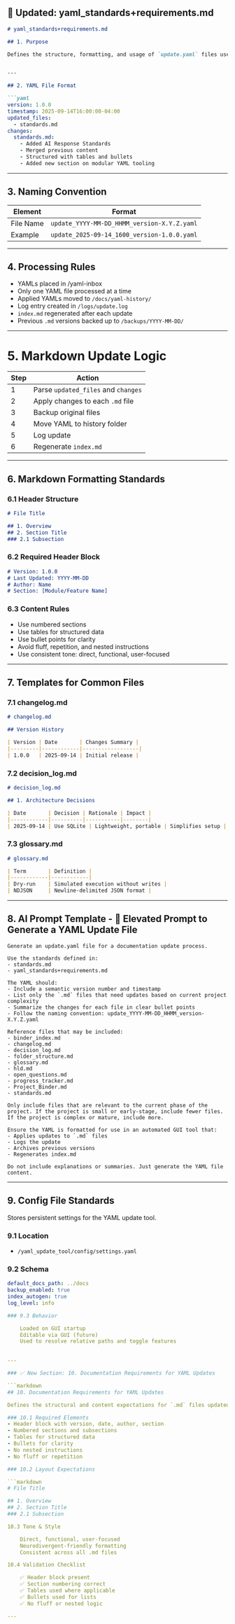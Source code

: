## 📘 Updated: yaml_standards+requirements.md

```markdown
# yaml_standards+requirements.md

## 1. Purpose

Defines the structure, formatting, and usage of `update.yaml` files used to apply changes to `.md` documentation files. Ensures updates are consistent, traceable, and aligned with project standards.


---

## 2. YAML File Format

```yaml
version: 1.0.0
timestamp: 2025-09-14T16:00:00-04:00
updated_files:
  - standards.md
changes:
  standards.md:
    - Added AI Response Standards
    - Merged previous content
    - Structured with tables and bullets
    - Added new section on modular YAML tooling
```

---

## 3. Naming Convention

| Element | Format |
|--------|--------|
| File Name | `update_YYYY-MM-DD_HHMM_version-X.Y.Z.yaml` |
| Example   | `update_2025-09-14_1600_version-1.0.0.yaml` |

---

## 4. Processing Rules

- YAMLs placed in /yaml-inbox
- Only one YAML file processed at a time
- Applied YAMLs moved to `/docs/yaml-history/`
- Log entry created in `/logs/update.log`
- `index.md` regenerated after each update
- Previous `.md` versions backed up to `/backups/YYYY-MM-DD/`

---

# 5. Markdown Update Logic

| Step | Action |
|------|--------|
| 1 | Parse `updated_files` and `changes` |
| 2 | Apply changes to each `.md` file |
| 3 | Backup original files |
| 4 | Move YAML to history folder |
| 5 | Log update |
| 6 | Regenerate `index.md` |

---

## 6. Markdown Formatting Standards

### 6.1 Header Structure

```markdown
# File Title

## 1. Overview
## 2. Section Title
### 2.1 Subsection
```

### 6.2 Required Header Block

```markdown
# Version: 1.0.0
# Last Updated: YYYY-MM-DD
# Author: Name
# Section: [Module/Feature Name]
```

### 6.3 Content Rules

- Use numbered sections
- Use tables for structured data
- Use bullet points for clarity
- Avoid fluff, repetition, and nested instructions
- Use consistent tone: direct, functional, user-focused

---

## 7. Templates for Common Files

### 7.1 changelog.md

```markdown
# changelog.md

## Version History

| Version | Date       | Changes Summary |
|---------|------------|------------------|
| 1.0.0   | 2025-09-14 | Initial release |
```

### 7.2 decision_log.md

```markdown
# decision_log.md

## 1. Architecture Decisions

| Date       | Decision | Rationale | Impact |
|------------|----------|-----------|--------|
| 2025-09-14 | Use SQLite | Lightweight, portable | Simplifies setup |
```

### 7.3 glossary.md

```markdown
# glossary.md

| Term       | Definition |
|------------|------------|
| Dry-run    | Simulated execution without writes |
| NDJSON     | Newline-delimited JSON format |
```

---

## 8. AI Prompt Template - 🧠 Elevated Prompt to Generate a YAML Update File

```text
Generate an update.yaml file for a documentation update process.

Use the standards defined in:
- standards.md
- yaml_standards+requirements.md

The YAML should:
- Include a semantic version number and timestamp
- List only the `.md` files that need updates based on current project complexity
- Summarize the changes for each file in clear bullet points
- Follow the naming convention: update_YYYY-MM-DD_HHMM_version-X.Y.Z.yaml

Reference files that may be included:
- binder_index.md
- changelog.md
- decision_log.md
- folder_structure.md
- glossary.md
- hld.md
- open_questions.md
- progress_tracker.md
- Project_Binder.md
- standards.md

Only include files that are relevant to the current phase of the project. If the project is small or early-stage, include fewer files. If the project is complex or mature, include more.

Ensure the YAML is formatted for use in an automated GUI tool that:
- Applies updates to `.md` files
- Logs the update
- Archives previous versions
- Regenerates index.md

Do not include explanations or summaries. Just generate the YAML file content.

```

---

## 9. Config File Standards

Stores persistent settings for the YAML update tool.

### 9.1 Location
- `/yaml_update_tool/config/settings.yaml`

### 9.2 Schema

```yaml
default_docs_path: ../docs
backup_enabled: true
index_autogen: true
log_level: info

### 9.3 Behavior

    Loaded on GUI startup
    Editable via GUI (future)
    Used to resolve relative paths and toggle features
    

---

### ✅ New Section: 10. Documentation Requirements for YAML Updates

```markdown
## 10. Documentation Requirements for YAML Updates

Defines the structural and content expectations for `.md` files updated via YAML.

### 10.1 Required Elements
- Header block with version, date, author, section
- Numbered sections and subsections
- Tables for structured data
- Bullets for clarity
- No nested instructions
- No fluff or repetition

### 10.2 Layout Expectations

```markdown
# File Title

## 1. Overview
## 2. Section Title
### 2.1 Subsection

10.3 Tone & Style

    Direct, functional, user-focused
    Neurodivergent-friendly formatting
    Consistent across all .md files

10.4 Validation Checklist

    ✅ Header block present
    ✅ Section numbering correct
    ✅ Tables used where applicable
    ✅ Bullets used for lists
    ✅ No fluff or nested logic    

---

  

